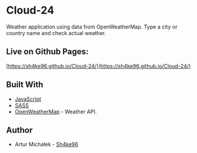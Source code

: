 # Cloud-24

Weather application using data from OpenWeatherMap. Type a city or country name and check actual weather.

## Live on Github Pages:

[https://sh4ke96.github.io/Cloud-24/](https://sh4ke96.github.io/Cloud-24/)

## Built With

* [JavaScript](https://developer.mozilla.org/pl/docs/Web/JavaScript)
* [SASS](https://sass-lang.com)
* [OpenWeatherMap](https://openweathermap.org/) - Weather API.

## Author
* Artur Michałek - [Sh4ke96](https://github.com/Sh4ke96)
